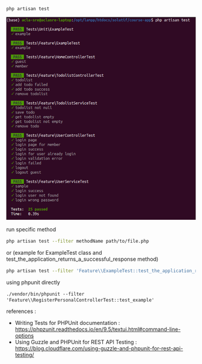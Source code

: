 ```bash
php artisan test
```
![](./readme-img/test-login.png)

run specific method
```bash
php artisan test --filter methodName path/to/file.php
```
or (example for ExampleTest class and test_the_application_returns_a_successful_response method)
```bash
php artisan test --filter 'Feature\\ExampleTest::test_the_application_returns_a_successful_response'
```
using phpunit directly
```
./vendor/bin/phpunit --filter 'Feature\\RegisterPersonalControllerTest::test_example'
```
references :
- Writing Tests for PHPUnit documentation : https://phpzunit.readthedocs.io/en/9.5/textui.html#command-line-options
- Using Guzzle and PHPUnit for REST API Testing : https://blog.cloudflare.com/using-guzzle-and-phpunit-for-rest-api-testing/
